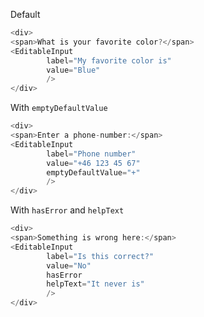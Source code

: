 Default
```js
<div>
<span>What is your favorite color?</span>
<EditableInput
        label="My favorite color is"
        value="Blue"
        />
</div>
```

With `emptyDefaultValue`

```js
<div>
<span>Enter a phone-number:</span>
<EditableInput
        label="Phone number"
        value="+46 123 45 67"
        emptyDefaultValue="+"
        />
</div>
```

With `hasError` and `helpText`

```js
<div>
<span>Something is wrong here:</span>
<EditableInput
        label="Is this correct?"
        value="No"
        hasError
        helpText="It never is"
        />
</div>
```
